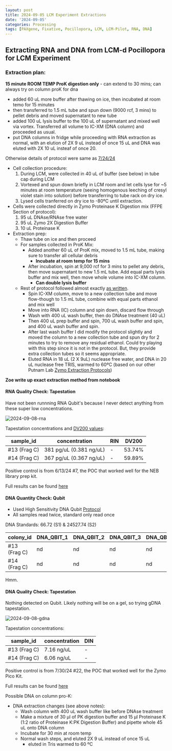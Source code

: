 ```yaml
---
layout: post
title: 2024-09-05 LCM Experiment Extractions
date: '2024-09-05'
categories: Processing
tags: [PAXgene, Fixative, Pocillopora, LCM, LCM-Pilot, RNA, DNA]
---
```


## Extracting RNA and DNA from LCM-d Pocillopora for LCM Experiment

### Extraction plan:

**15 minute ROOM TEMP ProK digestion only** - can extend to 30 mins; can always try on column proK for dna

- added 60 uL more buffer after thawing on ice, then incubated at room temo for 15 minutes
- then transferred to 1.5 mL tube and spun down (9000 rcf, 3 mins) to pellet debris and moved supernatant to new tube
- added 100 uL lysis buffer to the 100 uL of supernatant and mixed well via vortex. Transferred all volume to IC-XM (DNA column) and proceeded as usual.
- put DNA columns in fridge while proceeding with RNA extraction as normal, with an elution of 2X 9 uL instead of once 15 uL and DNA was eluted with 2X 10 uL insteaf of once 20.


Otherwise details of protocol were same as [7/24/24](https://zdellaert.github.io/ZD_Putnam_Lab_Notebook/LCM-20240718-RNA-DNA-Extractions-Zymo-Try-2/)


- Cell collection procedure:
  1. During LCM, were collected in 40 uL of buffer (see below) in tube cap during LCM
  2. Vortexed and spun down briefly in LCM room and let cells lyse for ~5 minutes at room temperature (seeing homogenous leeching of cresyl violet stain into solution) before transferring to tube rack on dry ice.
  3. Lysed cells tranferred on dry ice to -80ºC until extraction.
- Cells were collected directly in Zymo Proteinase K Digestion mix (FFPE Section of protocol):
     1. 95 uL DNAse/RNAse free water
     2. 95 uL Zymo 2X Digestion Buffer
     3. 10 uL Proteinase K
- Extraction prep:
  - Thaw tube on ice and then proceed
  - For samples collected in ProK Mix:
    - Added another 60 uL of ProK mix, moved to 1.5 mL tube, making sure to transfer all cellular debris
      - **Incubate at room temp for 15 mins**
    - After incubation, spin at 9,000 rcf for 3 mins to pellet any debris, then move supernatant to new 1.5 mL tube. Add equal parts lysis buffer and mix well, then move whole volume into IC-XM column.
      - **Can double lysis buffer**
  - Rest of protocol followed almost exactly [as written]((https://files.zymoresearch.com/protocols/_d7005t_d7005_quick-dna-rna_microprep_plus_kit.pdf)). 
    - Spin IC-XM column, move to a new collection tube and move flow-though to 1.5 mL tube, combine with equal parts ethanol and mix well
    - Move into RNA (IC) column and spin down, discard flow through
    - Wash with 400 uL wash buffer, then do DNAse treatment (40 uL)
    - Then 400 uL prep buffer and spin, 700 uL wash buffer and spin, and 400 uL wash buffer and spin.
    - After last wash buffer I did modify the protocol slightly and moved the column to a new collection tube and spun dry for 2 minutes to try to remove any residual ethanol. Could try playing with this step since it is not in the protocol. But, they provide extra collection tubes so it seems appropriate.
    - Eluted RNA in 18 uL (2 X 9uL) nuclease free water, and DNA in 20 uL nuclease free TRIS, warmed to 60ºC (based on our other Putnam Lab [Zymo Extraction Protocols](https://zdellaert.github.io/ZD_Putnam_Lab_Notebook/Protocols_Zymo_Quick_DNA_RNA_Miniprep_Plus/))
      

**Zoe write up exact extraction method from notebook**


#### RNA Quality Check: Tapestation

Have not been runnning RNA Qubit's because I never detect anything from these super low concentrations.

![2024-09-08-rna](https://github.com/zdellaert/ZD_Putnam_Lab_Notebook/blob/master/images/tapestation/2024-09-08-rna.png?raw=true)

Tapestation concentrations and [DV200 values](https://www.agilent.com/en/promotions/tapestation-dv200-determination):

| sample_id      | concentration | RIN | DV200 | 
|----------------|------------|------------|-------|
| #13 (Frag C)   |  381 pg/uL (0.381 ng/uL)  | - | 53.74% |
| #14 (Frag C)   |  367 pg/uL (0.367 ng/uL)  | - | 59.89% |

Positive control is from 6/13/24 #7, the POC that worked well for the NEB library prep kit.

Full results can be found [here](https://github.com/zdellaert/ZD_Putnam_Lab_Notebook/blob/master/images/tapestation/2024-09-08-hsRNA.pdf)

#### DNA Quantity Check: Qubit

- Used High Sensitivity DNA Qubit [Protocol](https://zdellaert.github.io/ZD_Putnam_Lab_Notebook/Qubit-Protocol/)
- All samples read twice, standard only read once

DNA Standards: 66.72 (S1) & 24527.74 (S2)

| colony_id                      | DNA_QBIT_1 | DNA_QBIT_2 |   DNA_QBIT_3      | DNA_QBIT_AVG |
|--------------------------------|------------|------------|-------------------|--------------|
| #13 (Frag C)   |  nd   |  nd   |  nd   |     nd      |
| #14 (Frag C) |   nd   |  nd    |    nd       |    nd    |


Hmm.


#### DNA Quality Check: Tapestation

Nothing detected on Qubit. Likely nothing will be on a gel, so trying gDNA tapestation.

![2024-09-08-gdna](https://github.com/zdellaert/ZD_Putnam_Lab_Notebook/blob/master/images/tapestation/2024-09-08-gdna.png?raw=true)

Tapestation concentrations:

| sample_id      | concentration | DIN | 
|----------------|------------|------------|
| #13 (Frag C)   |  7.16 ng/uL  | - | 
| #14 (Frag C)   |  6.06 ng/uL  | - | 

Positive control is from 7/30/24 #22, the POC that worked well for the Zymo Pico Kit.

Full results can be found [here](https://github.com/zdellaert/ZD_Putnam_Lab_Notebook/blob/master/images/tapestation/2024-09-08-gdna.pdf)

Possible DNA on column pro-K:
- DNA extraction changes (see above notes):
  - Wash column with 400 uL wash buffer like before DNAse treatment
  - Make a mixture of 30 µl of PK digestion buffer and 15 µl Proteinase K (1:2 ratio of Proteinase K:PK Digestion Buffer) and pipette whole 45 uL onto DNA column
  - Incubate for 30 min at room temp
  - Normal wash steps, and eluted 2X 9 uL instead of once 15 uL
    - eluted in Tris warmed to 60 ºC
